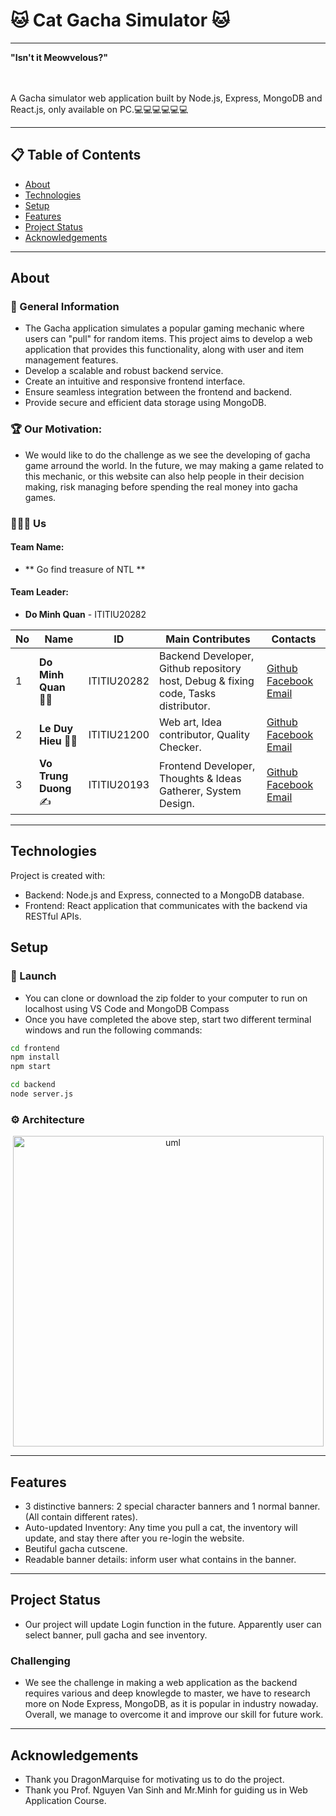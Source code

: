 # 🐱 ️Cat Gacha Simulator 🐱

---
 <b> "Isn't it Meowvelous?" </b>
</p>
    <br>
    <br>
A Gacha simulator web application built by Node.js, Express, MongoDB and React.js, only available on PC.💻💻💻💻💻💻
</p>

---

## 📋 Table of Contents

* [About](#about)
* [Technologies](#technologies)
* [Setup](#setup)
* [Features](#features)
* [Project Status](#project-status)
* [Acknowledgements](#acknowledgements)

---

## About

### 📌 General Information
- The Gacha application simulates a popular gaming mechanic where users can "pull" for random items. This project aims to develop a web application that provides this functionality, along with user and item management features.
- Develop a scalable and robust backend service.
- Create an intuitive and responsive frontend interface.
- Ensure seamless integration between the frontend and backend.
- Provide secure and efficient data storage using MongoDB.

### 🏆 Our Motivation:
- We would like to do the challenge as we see the developing of gacha game arround the world. In the future, we may making a game related to this mechanic, or this website can also help people in their decision making, risk managing before spending the real money into gacha games.
### 👨‍👦‍👦 Us

#### Team Name: 
 - ** Go find treasure of NTL **

#### Team Leader: 
- **Do Minh Quan** - ITITIU20282

| No  | Name                          | ID          | Main Contributes                                                                       | Contacts                                                                                                                                |
|-----|-------------------------------|-------------|----------------------------------------------------------------------------------------|-----------------------------------------------------------------------------------------------------------------------------------------|
| 1   | **Do Minh Quan** 👨‍💻 | ITITIU20282 | Backend Developer, Github repository host, Debug & fixing code, Tasks distributor.        | [Github](https://github.com/Litaaya) [Facebook](https://www.facebook.com/profile.php?id=100064877317275) [Email](minhquans2810@gmail.com)  |
| 2   | **Le Duy Hieu** 👨‍🎨    | ITITIU21200 | Web art, Idea contributor, Quality Checker.                         | [Github](https://github.com/Kou3153) [Facebook](https://www.facebook.com/xicez3153) [Email](Ititiu21200@student.hcmiu.edu.vn)    |
| 3   | **Vo Trung Duong**✍           | ITITIU20193 | Frontend Developer, Thoughts & Ideas Gatherer, System Design. | [Github](https://github.com/Callmeserpent) [Facebook](https://www.facebook.com/callmeserpent) [Email](mailto:voduong.hcmiu@gmail.com) |

---

## Technologies

Project is created with:
- Backend: Node.js and Express, connected to a MongoDB database.
- Frontend: React application that communicates with the backend via RESTful APIs.
## Setup


### 🔑 Launch
- You can clone or download the zip folder to your computer to run on localhost using VS Code and MongoDB Compass
- Once you have completed the above step, start two different terminal windows and run the following commands:
```bash
cd frontend
npm install
npm start
```
```bash
cd backend
node server.js
```

### ⚙ Architecture

<p align="center"> 
<img width="497" alt="uml" src="https://github.com/Litaaya/Gacha-Simulator/assets/99407775/3c6c0e33-ce56-4ad2-8945-66cd18e6b7b3">
</p>

---

## Features

- 3 distinctive banners: 2 special character banners and 1 normal banner. (All contain different rates).
- Auto-updated Inventory: Any time you pull a cat, the inventory will update, and stay there after you re-login the website.
- Beutiful gacha cutscene.
- Readable banner details: inform user what contains in the banner. 

---

## Project Status
- Our project will update Login function in the future. Apparently user can select banner, pull gacha and see inventory.

### Challenging
- We see the challenge in making a web application as the backend requires various and deep knowlegde to master, we have to research more on Node Express, MongoDB, as it is popular in industry nowaday. Overall, we manage to overcome it and improve our skill for future work.

---

## Acknowledgements
- Thank you DragonMarquise for motivating us to do the project.
- Thank you Prof. Nguyen Van Sinh and Mr.Minh for guiding us in Web Application Course.
